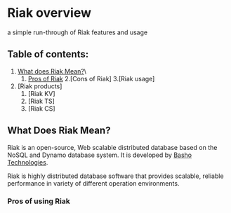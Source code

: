 [logo]: ../img/riak.png
# Riak overview
a simple run-through of Riak features and usage

## Table of contents:
1. [What does Riak Mean?](#what-does-riak-mean)\
    1. [Pros of Riak](#pros-of-using-riak)
    2.[Cons of Riak]
    3.[Riak usage]
2. [Riak products]
    1. [Riak KV]
    2. [Riak TS]
    3. [Riak CS]
    
## What Does Riak Mean?
Riak is an open-source, Web scalable distributed database based on the NoSQL and Dynamo database system. It is developed by [Basho Technologies](https://riak.com/).

Riak is highly distributed database software that provides scalable, reliable performance in variety of different operation environments. 
 
 ### Pros of using Riak
